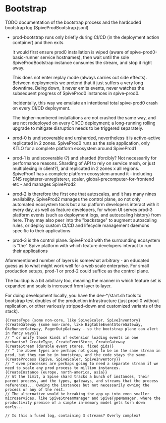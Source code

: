 # Bootstrap

TODO documentation of the bootstrap process and the hardcoded bootstrap log (SpiveProdBootstrap.jsonl)

* prod-bootstrap runs only briefly during CI/CD (in the deployment action container) and then exits

  It would first ensure prod0 installation is wiped (aware of spive-prod0-basic-runner service hostnames), then wait until the sole SpiveProdBootstrap instance consumes the stream, and stop it right away.

  This does not enter replay mode (always carries out side effects). Between deployments we pretend that it just suffers a very long downtime. Being down, it never emits events, never watches the subsequent progress of SpiveProd0 instances in spive-prod0.

  Incidentally, this way we emulate an intentional total spive-prod0 crash on every CI/CD deployment.

  The higher-numbered installations are not crashed the same way, and are not redeployed on every CI/CD deployment; a long-running rolling upgrade to mitigate disruption needs to be triggered separately.

* prod-0 is undiscoverable and unsharded, nevertheless it is active-active replicated in 2 zones. SpiveProd0 runs as the sole application, only KTLO for a complete platform ecosystem around SpiveProd1
* prod-1 is undiscoverable (?) and sharded (forcibly? Not necessarily for performance reasons. Sharding of API to rely on service mesh, or just multiplexing in client?), and replicated in 2 zones x all regions. SpiveProd1 has a complete platform ecosystem around it - including DNS registerer-unregisterer, scaler, global-precomputer-for-frontend etc - and manages SpiveProd2
* prod-2 is therefore the first one that autoscales, and it has many nines availability. SpiveProd2 manages the control plane, so not only automated ecosystem tools but also platform developers interact with it every day, as well as feature developers, for whom UI serves prod-3 platform events (such as deployment logs, and autoscaling history) from here. They may also peer into the "backstage" to augment autoscaling rules, or deploy custom CI/CD and lifecycle management daemons specific to their applications
* prod-3 is the control plane. SpiveProd3 with the surrounding ecosystem is "the" Spive platform with which feature developers interact to run their applications

Aforementioned number of layers is somewhat arbitrary - an educated guess as to what might work well for a web scale enterprise. For small production setups, prod-1 or prod-2 could suffice as the control plane.

The buildup is a bit arbitrary too, meaning the manner in which feature set is expanded and scale is increased from layer to layer.

For doing development locally, you have the dev-*/start.sh tools to bootstrap test doubles of the production infrastructure (just prod-0 without replication, or other variously stripped-down and customized variants of the stack).

```
{CreateType {some non-core, like SpiveScaler, SpiveInventory}
{CreateGateway {some non-core, like BigtableEventStoreGateway, GkeRunnerGateway, PagerDutyGateway - so the bootstrap plane can alert in fancy ways}}
// ^ or unify those kinds of extension loading events in one mechanism? CreateType, CreateEventStore, CreateGateway
{CreateStream (durable event stores, fixed gids)}
// ^ the above types are perhaps not going to be in the same stream in prod, but they can be in bootstrap, and the code stays the same.
{CreateProcess {Spive, SpiveScaler, SpiveInventory}}
// ^ even processes are perhaps going to need a separate stream if we need to scale any prod process to million instances.
{CreateInstance {europe, north-america, asia}}
// At the limit, a Spive shard tracks a bunch of instances, their parent process, and the types, gateways, and streams that the process references... Owning the instances but not necessarily owning the process or any of the rest.
// The alternative would be breaking the app up into even smaller microservices, like SpiveStreamManager and SpiveTypeManager, where the productivity premise of a simple in-memory model gets torn down early...

// Is this a fused log, containing 3 streams? Overly complex?
```
